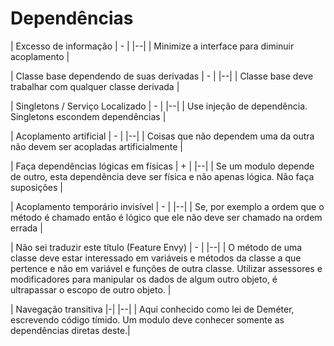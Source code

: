 # Dependências

| Excesso de informação | - |
|--|
| Minimize a interface para diminuir acoplamento |

| Classe base dependendo de suas derivadas | - |
|--|
| Classe base deve trabalhar com qualquer classe derivada |

| Singletons / Serviço Localizado | - |
|--|
| Use injeção de dependência. Singletons escondem dependências |

| Acoplamento artificial | - |
|--|
| Coisas que não dependem uma da outra não devem ser acopladas artificialmente |

| Faça dependências lógicas em físicas | + |
|--|
| Se um modulo depende de outro, esta dependência deve ser física e não apenas lógica. Não faça suposições |

| Acoplamento temporário invisível | - |
|--|
| Se, por exemplo a ordem que o método é chamado então é lógico que ele não deve ser chamado na ordem errada |

| Não sei traduzir este título (Feature Envy) | - |
|--|
| O método de uma classe deve estar interessado em variáveis e métodos da classe a que pertence e não em variável e funções de outra classe. Utilizar assessores e modificadores para manipular os dados de algum outro objeto, é ultrapassar o escopo de outro objeto. |

| Navegação transitiva |-|
|--|
| Aqui conhecido como lei de Deméter, escrevendo código tímido.
Um modulo deve conhecer somente as dependências diretas deste.|